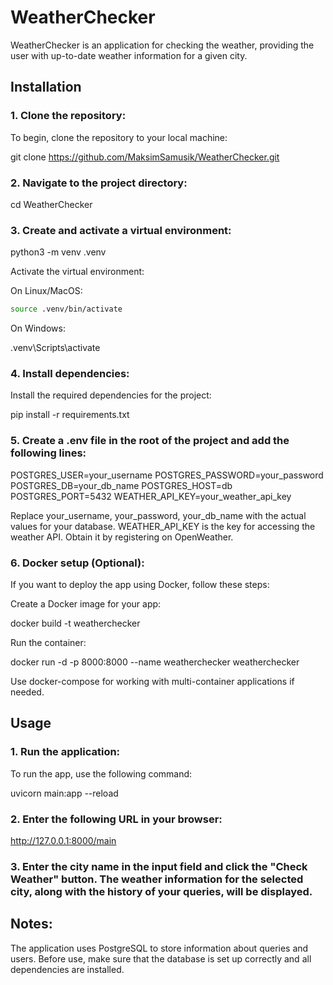 # WeatherChecker

WeatherChecker is an application for checking the weather, providing the user with up-to-date weather information for a given city.

## Installation

### 1. Clone the repository:

To begin, clone the repository to your local machine:

git clone https://github.com/MaksimSamusik/WeatherChecker.git

### 2. Navigate to the project directory:

cd WeatherChecker

### 3. Create and activate a virtual environment:

python3 -m venv .venv

Activate the virtual environment:

On Linux/MacOS:
```bash
source .venv/bin/activate
```


On Windows:

.venv\Scripts\activate

### 4. Install dependencies:
Install the required dependencies for the project:

pip install -r requirements.txt

### 5. Create a .env file in the root of the project and add the following lines:

POSTGRES_USER=your_username
POSTGRES_PASSWORD=your_password
POSTGRES_DB=your_db_name
POSTGRES_HOST=db
POSTGRES_PORT=5432
WEATHER_API_KEY=your_weather_api_key

Replace your_username, your_password, your_db_name with the actual values for your database.
WEATHER_API_KEY is the key for accessing the weather API. Obtain it by registering on OpenWeather.

### 6. Docker setup (Optional):
If you want to deploy the app using Docker, follow these steps:

Create a Docker image for your app:

docker build -t weatherchecker

Run the container:

docker run -d -p 8000:8000 --name weatherchecker weatherchecker

Use docker-compose for working with multi-container applications if needed.

## Usage

### 1. Run the application:
To run the app, use the following command:

uvicorn main:app --reload

### 2. Enter the following URL in your browser:

http://127.0.0.1:8000/main

### 3. Enter the city name in the input field and click the "Check Weather" button. The weather information for the selected city, along with the history of your queries, will be displayed.

## Notes:
The application uses PostgreSQL to store information about queries and users.
Before use, make sure that the database is set up correctly and all dependencies are installed.
